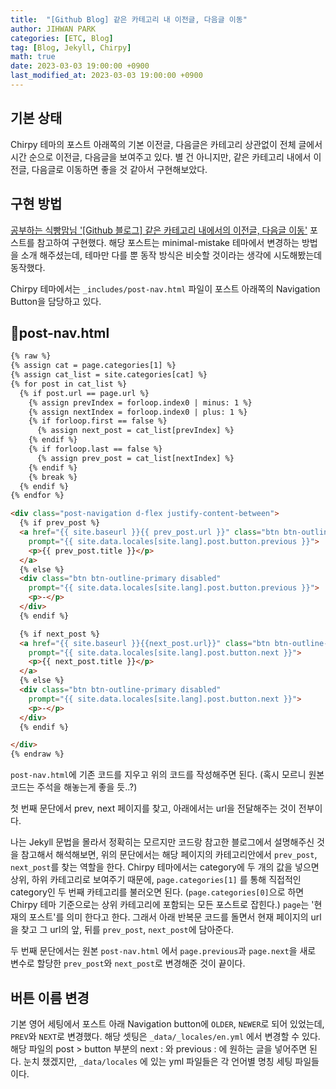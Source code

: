 ```yaml
---
title:  "[Github Blog] 같은 카테고리 내 이전글, 다음글 이동"
author: JIHWAN PARK
categories: [ETC, Blog]
tag: [Blog, Jekyll, Chirpy]
math: true
date: 2023-03-03 19:00:00 +0900
last_modified_at: 2023-03-03 19:00:00 +0900
---
```


## 기본 상태
Chirpy 테마의 포스트 아래쪽의 기본 이전글, 다음글은 카테고리 상관없이 전체 글에서 시간 순으로 이전글, 다음글을 보여주고 있다. 별 건 아니지만, 같은 카테고리 내에서 이전글, 다음글로 이동하면 좋을 것 같아서 구현해보았다.

## 구현 방법
<a href='https://ansohxxn.github.io/blog/prevnext/' target='_blank'>공부하는 식빵맘님 '[Github 블로그] 같은 카테고리 내에서의 이전글, 다음글 이동'</a> 포스트를 참고하여 구현했다. 해당 포스트는 minimal-mistake 테마에서 변경하는 방법을 소개 해주셨는데, 테마만 다를 뿐 동작 방식은 비슷할 것이라는 생각에 시도해봤는데 동작했다.

Chirpy 테마에서는 `_includes/post-nav.html` 파일이 포스트 아래쪽의 Navigation Button을 담당하고 있다.

## 📄post-nav.html

```html
{% raw %}
{% assign cat = page.categories[1] %}
{% assign cat_list = site.categories[cat] %}
{% for post in cat_list %}
  {% if post.url == page.url %}
  	{% assign prevIndex = forloop.index0 | minus: 1 %}
  	{% assign nextIndex = forloop.index0 | plus: 1 %}
  	{% if forloop.first == false %}
  	  {% assign next_post = cat_list[prevIndex] %}
  	{% endif %}
  	{% if forloop.last == false %}
  	  {% assign prev_post = cat_list[nextIndex] %}
  	{% endif %}
  	{% break %}
  {% endif %}
{% endfor %}

<div class="post-navigation d-flex justify-content-between">
  {% if prev_post %}
  <a href="{{ site.baseurl }}{{ prev_post.url }}" class="btn btn-outline-primary"
    prompt="{{ site.data.locales[site.lang].post.button.previous }}">
    <p>{{ prev_post.title }}</p>
  </a>
  {% else %}
  <div class="btn btn-outline-primary disabled"
    prompt="{{ site.data.locales[site.lang].post.button.previous }}">
    <p>-</p>
  </div>
  {% endif %}

  {% if next_post %}
  <a href="{{ site.baseurl }}{{next_post.url}}" class="btn btn-outline-primary"
    prompt="{{ site.data.locales[site.lang].post.button.next }}">
    <p>{{ next_post.title }}</p>
  </a>
  {% else %}
  <div class="btn btn-outline-primary disabled"
    prompt="{{ site.data.locales[site.lang].post.button.next }}">
    <p>-</p>
  </div>
  {% endif %}

</div>
{% endraw %}
```

`post-nav.html`에 기존 코드를 지우고 위의 코드를 작성해주면 된다. (혹시 모르니 원본 코드는 주석을 해놓는게 좋을 듯..?)

첫 번째 문단에서 prev, next 페이지를 찾고, 아래에서는 url을 전달해주는 것이 전부이다.

나는 Jekyll 문법을 몰라서 정확히는 모르지만 코드랑 참고한 블로그에서 설명해주신 것을 참고해서 해석해보면, 위의 문단에서는 해당 페이지의 카테고리안에서 `prev_post`, `next_post`를 찾는 역할을 한다. Chirpy 테마에서는 category에 두 개의 값을 넣으면 상위, 하위 카테고리로 보여주기 때문에, `page.categories[1]` 를 통해 직접적인 category인 두 번째 카테고리를 불러오면 된다. (`page.categories[0]`으로 하면 Chirpy 테마 기준으로는 상위 카테고리에 포함되는 모든 포스트로 잡힌다.) `page`는 '현재의 포스트'를 의미 한다고 한다. 그래서 아래 반복문 코드를 돌면서 현재 페이지의 url을 찾고 그 url의 앞, 뒤를 `prev_post`, `next_post`에 담아준다.

두 번째 문단에서는 원본 `post-nav.html` 에서 `page.previous`과 `page.next`을 새로 변수로 할당한 `prev_post`와 `next_post`로 변경해준 것이 끝이다.

## 버튼 이름 변경
기본 영어 세팅에서 포스트 아래 Navigation button에 `OLDER`, `NEWER`로 되어 있었는데, `PREV`와 `NEXT`로 변경했다. 해당 셋팅은 `_data/_locales/en.yml` 에서 변경할 수 있다. 해당 파일의 post > button 부분의 next : 와 previous : 에 원하는 글을 넣어주면 된다. 눈치 챘겠지만, `_data/locales` 에 있는 yml 파일들은 각 언어별 명칭 세팅 파일들이다. 